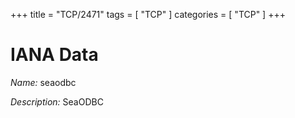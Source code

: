 +++
title = "TCP/2471"
tags = [ "TCP" ]
categories = [ "TCP" ]
+++

# IANA Data

_Name:_ seaodbc

_Description:_ SeaODBC

